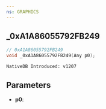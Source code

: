 ```yaml
---
ns: GRAPHICS
---
```

## _0xA1A86055792FB249

```c
// 0xA1A86055792FB249
void _0xA1A86055792FB249(Any p0);
```

```
NativeDB Introduced: v1207
```

## Parameters
* **p0**:
